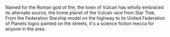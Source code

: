 Named for the Roman god of fire, the town of Vulcan has wholly embraced its alternate source, the home planet of the Vulcan race from Star Trek. From the Federation Starship model on the highway to its United Federation of Planets logos painted on the streets, it's a science fiction mecca for anyone in the area. 